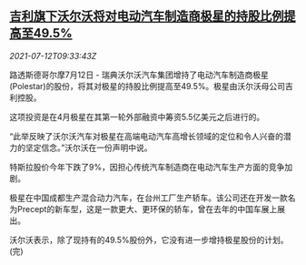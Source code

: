 <!--1626084062000-->
[吉利旗下沃尔沃将对电动汽车制造商极星的持股比例提高至49.5%](https://cn.reuters.com/article/volvo-ev-polestar-stock-0712-idCNKBS2EI0RQ)
------

<div><i>2021-07-12T09:33:43Z</i></div><p>路透斯德哥尔摩7月12日 - 瑞典沃尔沃汽车集团增持了电动汽车制造商极星(Polestar)的股份，将其对极星的持股比例提高至49.5%。极星由沃尔沃母公司吉利控股。</p><p>这项投资是在4月极星在其第一轮外部融资中筹资5.5亿美元之后进行的。</p><p>“此举反映了沃尔沃汽车对极星在高端电动汽车高增长领域的定位和令人兴奋的潜力的坚定信念。”沃尔沃在一份声明中说。</p><p>特斯拉股价今年下跌了9%，因担心传统汽车制造商在电动汽车生产方面的竞争加剧。</p><p>极星在中国成都生产混合动力汽车，在台州工厂生产轿车。该公司还在开发一款名为Precept的新车型，这是一款更大、更环保的轿车，曾在去年的中国车展上展出。</p><p>沃尔沃表示，除了现持有的49.5%股份外，它没有进一步增持极星股份的计划。(完)</p>
